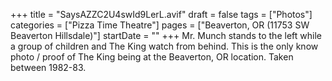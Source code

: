 +++
title = "SaysAZZC2U4swId9LerL.avif"
draft = false
tags = ["Photos"]
categories = ["Pizza Time Theatre"]
pages = ["Beaverton, OR (11753 SW Beaverton Hillsdale)"]
startDate = ""
+++
Mr. Munch stands to the left while a group of children and The King watch from behind. This is the only know photo / proof of The King being at the Beaverton, OR location. Taken between 1982-83.

